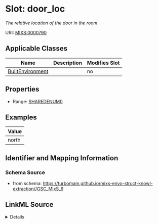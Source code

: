 # Slot: door_loc


_The relative location of the door in the room_



URI: [MIXS:0000790](https://w3id.org/mixs/0000790)



<!-- no inheritance hierarchy -->




## Applicable Classes

| Name | Description | Modifies Slot |
| --- | --- | --- |
[BuiltEnvironment](BuiltEnvironment.md) |  |  no  |







## Properties

* Range: [SHAREDENUM0](SHAREDENUM0.md)






## Examples

| Value |
| --- |
| north |

## Identifier and Mapping Information







### Schema Source


* from schema: https://turbomam.github.io/mixs-envo-struct-knowl-extraction//GSC_MIxS_6




## LinkML Source

<details>
```yaml
name: door_loc
description: The relative location of the door in the room
title: door location
notes:
- door
- location
examples:
- value: north
from_schema: https://turbomam.github.io/mixs-envo-struct-knowl-extraction//GSC_MIxS_6
rank: 1000
slot_uri: MIXS:0000790
multivalued: false
alias: door_loc
domain_of:
- BuiltEnvironment
range: SHARED_ENUM_0
required: false
recommended: false

```
</details>